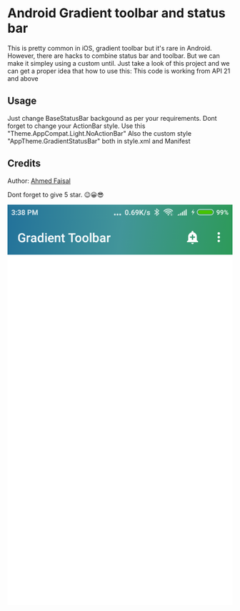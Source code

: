 # Android Gradient toolbar and status bar

This is pretty common in iOS, gradient toolbar but it's rare in Android.  However, there are hacks to combine status bar and toolbar.
But we can make it simpley using a custom until. Just take a look of this project and we can get a proper idea that how to use this:
This code is working from API 21 and above

Usage
-----
Just change BaseStatusBar backgound as per your requirements. Dont forget to change your ActionBar style. Use this "Theme.AppCompat.Light.NoActionBar"
Also the custom style "AppTheme.GradientStatusBar" both in style.xml and Manifest


Credits
-------
Author: [Ahmed Faisal](https://github.com/afrussel)

Dont forget to give 5 star. 😉😀😎

![screenshot](https://github.com/afrussel/Gradient_toolbar_statusbar/blob/master/gradient_statusbar_toolbar.png "screenshot")